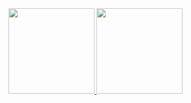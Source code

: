 <!--
**fanlide/fanlide** is a ✨ _special_ ✨ repository because its `README.md` (this file) appears on your GitHub profile.

Here are some ideas to get you started:

- 🔭 I’m currently working on ...
- 🌱 I’m currently learning ...
- 👯 I’m looking to collaborate on ...
- 🤔 I’m looking for help with ...
- 💬 Ask me about ...
- 📫 How to reach me: ...
- 😄 Pronouns: ...
- ⚡ Fun fact: ...
-->
<div>
  <a href="https://github.com/mapleafgo/mapleafgo" >
    <img height="170px" art="Mapleafgo's Github Starts" src="https://github-readme-stats.vercel.app/api?username=mapleafgo&show_icons=true&theme=vue-dark&&count_private=true&hide_title=true" />
  </a>
  <a href="https://github.com/mapleafgo/mapleafgo" >
    <img height="170px" art="Top Langs" src="https://github-readme-stats.vercel.app/api/top-langs/?username=mapleafgo&layout=compact&theme=vue-dark" />
  </a>
</div>

